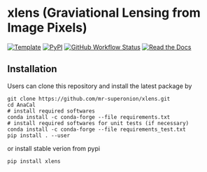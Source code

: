 # xlens (Graviational Lensing from Image Pixels)

[![Template](https://img.shields.io/badge/Template-LINCC%20Frameworks%20Python%20Project%20Template-brightgreen)](https://lincc-ppt.readthedocs.io/en/latest/)
[![PyPI](https://img.shields.io/pypi/v/xlens?color=blue&logo=pypi&logoColor=white)](https://pypi.org/project/xlens/)
[![GitHub Workflow Status](https://img.shields.io/github/actions/workflow/status/mr-superonion/xlens/smoke-test.yml)](https://github.com/mr-superonion/xlens/actions/workflows/smoke-test.yml)
[![Read the Docs](https://img.shields.io/readthedocs/xlens)](https://xlens.readthedocs.io/)


## Installation
Users can clone this repository and install the latest package by
```shell
git clone https://github.com/mr-superonion/xlens.git
cd AnaCal
# install required softwares
conda install -c conda-forge --file requirements.txt
# install required softwares for unit tests (if necessary)
conda install -c conda-forge --file requirements_test.txt
pip install . --user
```
or install stable verion from pypi
```
pip install xlens
```
